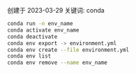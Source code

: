 创建于 2023-03-29
关键词: conda

```sh
conda run -n env_name
conda activate env_name
conda deactivate
conda env export -> environment.yml
conda env create --file environment.yml
conda env list
conda env remove --name env_name
```


